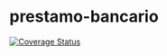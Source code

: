 # prestamo-bancario
[![Coverage Status](https://coveralls.io/repos/github/stepquim/prestamo-bancario/badge.svg?branch=master)](https://coveralls.io/github/stepquim/prestamo-bancario?branch=master)
